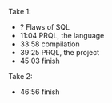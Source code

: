 
Take 1:
- ?     Flaws of SQL
- 11:04 PRQL, the language
- 33:58 compilation
- 39:25 PRQL, the project
- 45:03 finish

Take 2:
- 46:56 finish
